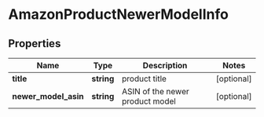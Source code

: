 # AmazonProductNewerModelInfo

## Properties

| Name | Type | Description | Notes |
|------------ | ------------- | ------------- | -------------|
**title** | **string** | product title |[optional]|
**newer_model_asin** | **string** | ASIN of the newer product model |[optional]|
